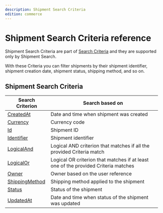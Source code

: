 ```yaml
---
description: Shipment Search Criteria
edition: commerce
---
```


# Shipment Search Criteria reference

Shipment Search Criteria are part of [Search Criteria](search_criteria_reference.md) and they are supported only by Shipment Search.

With these Criteria you can filter shipments by their shipment identifier, shipment creation date, shipment status, shipping method, and so on.

## Shipment Search Criteria

|Search Criterion|Search based on|
|-----|-----|
|[CreatedAt](shipment_createdat_criterion.md)|Date and time when shipment was created|
|[Currency](shipment_currency_criterion.md)|Currency code|
|[Id](shipment_id_criterion.md)|Shipment ID|
|[Identifier](shipment_identifier_criterion.md)|Shipment identifier|
|[LogicalAnd](shipment_logicaland_criterion.md)|Logical AND criterion that matches if all the provided Criteria match|
|[LogicalOr](shipment_logicalor_criterion.md)|Logical OR criterion that matches if at least one of the provided Criteria matches|
|[Owner](shipment_owner_criterion.md)|Owner based on the user reference|
|[ShippingMethod](shipment_shipping_method_criterion.md)|Shipping method applied to the shipment|
|[Status](shipment_status_criterion.md)|Status of the shipment|
|[UpdatedAt](shipment_updatedat_criterion.md)|Date and time when status of the shipment was updated|